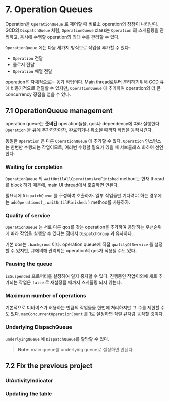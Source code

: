 # 7. Operation Queues

Operation을 `OperationQueue` 로 제어할 때 비로소 operation의 장점이 나타난다. GCD의 `DispatchQueue` 처럼, `OperationQueue` class는 `Operation` 의 스케쥴링을 관리하고, 동시에 수행할 operation의 최대 수를 관리할 수 있다.

`OperationQueue` 에는 다음 세가지 방식으로 작업을 추가할 수 있다:

- `Operation` 전달
- 클로저 전달
- `Operation` 배열 전달

operation은 자체적으로는 동기 작업이다. Main thread로부터 분리하기위해 GCD 큐에 비동기적으로 전달할 수 있지만, `OperationQueue` 에 추가하여 operation의 더 큰 concurrency 장점을 얻을 수 있다.

## 7.1 OperationQueue management

operation queue는 **준비된** operation들을, qos나 dependency에 따라 실행한다. `Operation` 을 큐에 추가하자마자, 완료되거나 취소될 때까지 작업을 동작시킨다. 

동일한 `Operation` 은 다른 `OperationQueue` 에 추가할 수 없다. `Operation` 인스턴스는 한번만 수행되는 작업이므로, 여러번 수행할 필요가 있을 때 서브클래스 화하여 선언한다.

### Waiting for completion

`OperationQueue` 의  `waitUntilAllOperationsAreFinished` method는 현재 thread를 block 하기 때문에, main UI thread에서 호출하면 안된다.

필요시에 `DispatchQueue` 를 구성하여 호출하자. 일부 작업들만 기다려야 하는 경우에는 `addOperations(_:waitUntilFinished:)` method를 사용하자.

### Quality of service

`OperationQueue` 는 서로 다른 qos를 갖는 operation을 추가하여 응당하는 우선순위에 따라 작업을 실행할 수 있다는 점에서 `DispatchGroup` 과 유사하다.

기본 qos는 `.backgroud` 이다. operation queue에 직접 `qualityOfService` 를 설정할 수 있지만, 큐에의해 관리되는 operation의 qos가 적용될 수도 있다.

### Pausing the queue

`isSuspended` 프로퍼티를 설정하여 일지 중지할 수 있다. 진행중인 작업이외에 새로 추가되는 작업은 `false` 로 재설정될 때까지 스케쥴링 되지 않는다.

### Maximum number of operations

기본적으로 디바이스가 허용하는 만큼의 작업들을 한번에 처리하지만 그 수를 제한할 수도 있다. `maxConcurrentOperationCount` 를 1로 설정하면 직렬 큐처럼 동작할 것이다.

### Underlying DispachQueue

`underlyingQueue` 에 `DispatchQueue`를 할당할 수 있다. 

> **Note:** main queue를 underlying queue로 설정하면 안된다.
>

## 7.2 Fix the previous project

### UIActivityIndicator

### Updating the table

